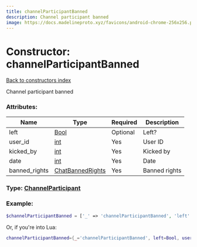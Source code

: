 ```yaml
---
title: channelParticipantBanned
description: Channel participant banned
image: https://docs.madelineproto.xyz/favicons/android-chrome-256x256.png
---
```

# Constructor: channelParticipantBanned  
[Back to constructors index](index.md)



Channel participant banned

### Attributes:

| Name     |    Type       | Required | Description |
|----------|---------------|----------|-------------|
|left|[Bool](../types/Bool.md) | Optional|Left?|
|user\_id|[int](../types/int.md) | Yes|User ID|
|kicked\_by|[int](../types/int.md) | Yes|Kicked by|
|date|[int](../types/int.md) | Yes|Date|
|banned\_rights|[ChatBannedRights](../types/ChatBannedRights.md) | Yes|Banned rights|



### Type: [ChannelParticipant](../types/ChannelParticipant.md)


### Example:

```php
$channelParticipantBanned = ['_' => 'channelParticipantBanned', 'left' => Bool, 'user_id' => int, 'kicked_by' => int, 'date' => int, 'banned_rights' => ChatBannedRights];
```  


Or, if you're into Lua:

```lua
channelParticipantBanned={_='channelParticipantBanned', left=Bool, user_id=int, kicked_by=int, date=int, banned_rights=ChatBannedRights}

```


